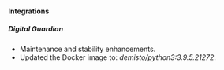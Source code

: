 
#### Integrations
##### Digital Guardian
- Maintenance and stability enhancements.
- Updated the Docker image to: *demisto/python3:3.9.5.21272*.
